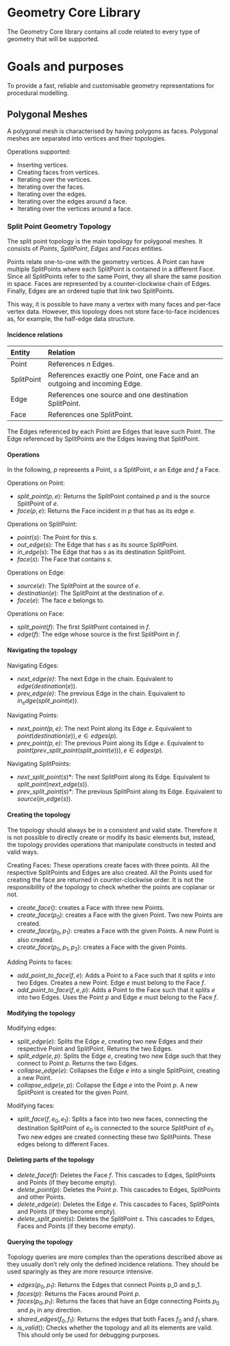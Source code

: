 # Geometry Core Library

The Geometry Core library contains all code related to every type of geometry that will be supported.

# Goals and purposes

To provide a fast, reliable and customisable geometry representations for procedural modelling.

## Polygonal Meshes

A polygonal mesh is characterised by having polygons as faces. Polygonal meshes are separated into vertices and their topologies.

Operations supported:
 
 * Inserting vertices.
 * Creating faces from vertices.
 * Iterating over the vertices.
 * Iterating over the faces.
 * Iterating over the edges.
 * Iterating over the edges around a face.
 * Iterating over the vertices around a face.

### Split Point Geometry Topology

The split point topology is the main topology for polygonal meshes. It consists of _Points_, _SplitPoint_, _Edges_ and _Faces_ entities.

Points relate one-to-one with the geometry vertices. A Point can have multiple SplitPoints where each SplitPoint is contained in a different Face. Since all SplitPoints refer to the same Point, they all share the same position in space. Faces are represented by a counter-clockwise chain of Edges. Finally, Edges are an ordered tuple that link two SplitPoints.

This way, it is possible to have many a vertex with many faces and per-face vertex data. However, this topology does not store face-to-face incidences as, for example, the half-edge data structure.


#### Incidence relations

| Entity     | Relation                                              |
|:-----------|:------------------------------------------------------|
| Point      | References $n$ Edges.                                 |
| SplitPoint | References exactly one Point, one Face and an outgoing and incoming Edge. |
| Edge       | References one source and one destination SplitPoint. |
| Face       | References one SplitPoint.                            |

The Edges referenced by each Point are Edges that leave such Point. The Edge referenced by SplitPoints are the Edges leaving that SplitPoint.

#### Operations

In the following, $p$ represents a Point, $s$ a SplitPoint, $e$ an Edge and $f$ a Face.

Operations on Point:

* $split\_point(p, e)$: Returns the SplitPoint contained $p$ and is the source SplitPoint of $e$.
* $face(p, e)$: Returns the Face incident in $p$ that has as its edge $e$.

Operations on SplitPoint:

* $point(s)$: The Point for this $s$.
* $out\_edge(s)$: The Edge that has $s$ as its source SplitPoint.
* $in\_edge(s)$: The Edge that has $s$ as its destination SplitPoint.
* $face(s)$: The Face that contains $s$.

Operations on Edge:

* $source(e)$: The SplitPoint at the source of $e$.
* $destination(e)$: The SplitPoint at the destination of $e$.
* $face(e)$: The face $e$ belongs to.

Operations on Face:

* $split\_point(f)$: The first SplitPoint contained in $f$.
* $edge(f)$: The edge whose source is the first SplitPoint in $f$.

#### Navigating the topology

Navigating Edges:

* *$next\_edge(e)$*: The next Edge in the chain. Equivalent to $edge(destination(e))$.
* *$prev\_edge(e)$*: The previous Edge in the chain. Equivalent to $in_edge(split\_point(e))$.

Navigating Points:

* *$next\_point(p, e)$*: The next Point along its Edge $e$. Equivalent to $point(destination(e)), e \in edges(p)$.
* *$prev\_point(p, e)$*: The previous Point along its Edge $e$. Equivalent to $point(prev\_split\_point(split\_point(e))), e \in edges(p)$.

Navigating SplitPoints:

* $next\_split\_point(s)$*: The next SplitPoint along its Edge. Equivalent to $split\_point(next\_edge(s))$.
* $prev\_split\_point(s)$*: The previous SplitPoint along its Edge. Equivalent to $source(in\_edge(s))$.

#### Creating the topology

The topology should always be in a consistent and valid state. Therefore it is not possible to directly create or modify its basic elements but, instead, the topology provides operations that manipulate constructs in tested and valid ways.

Creating Faces:
These operations create faces with three points. All the respective SplitPoints and Edges are also created. All the Points used for creating the face are returned in counter-clockwise order. It is not the responsibility of the topology to check whether the points are coplanar or not.

* $create\_face()$: creates a Face with three new Points.
* $create\_face(p_0)$: creates a Face with the given Point. Two new Points are created.
* $create\_face(p_0, p_1)$: creates a Face with the given Points. A new Point is also created.
* $create\_face(p_0, p_1, p_2)$: creates a Face with the given Points.

Adding Points to faces:

* $add\_point\_to\_face(f, e)$: Adds a Point to a Face such that it splits $e$ into two Edges. Creates a new Point. Edge $e$ must belong to the Face $f$.
* $add\_point\_to\_face(f, e, p)$: Adds a Point to the Face such that it splits $e$ into two Edges. Uses the Point $p$ and Edge $e$ must belong to the Face $f$.

#### Modifying the topology

Modifying edges:

* $split\_edge(e)$: Splits the Edge $e$, creating two new Edges and their respective Point and SplitPoint. Returns the two Edges.
* $split\_edge(e, p)$: Splits the Edge $e$, creating two new Edge such that they connect to Point $p$. Returns the two Edges.
* $collapse\_edge(e)$: Collapses the Edge $e$ into a single SplitPoint, creating a new Point.
* $collapse\_edge(e, p)$: Collapse the Edge $e$ into the Point $p$. A new SplitPoint is created for the given Point.

Modifying faces:

* $split\_face(f, e_0, e_1)$: Splits a face into two new faces, connecting the destination SplitPoint of $e_0$ is connected to the source SplitPoint of $e_1$. Two new edges are created connecting these two SplitPoints. These edges belong to different Faces.

#### Deleting parts of the topology

* $delete\_face(f)$: Deletes the Face $f$. This cascades to Edges, SplitPoints and Points (if they become empty).
* $delete\_point(p)$: Deletes the Point $p$. This cascades to Edges, SplitPoints and other Points.
* $delete\_edge(e)$: Deletes the Edge $e$. This cascades to Faces, SplitPoints and Points (if they become empty).
* $delete\_split\_point(s)$: Deletes the SplitPoint $s$. This cascades to Edges, Faces and Points (if they become empty).

#### Querying the topology

Topology queries are more complex than the operations described above as they usually don’t rely only the defined incidence relations. They should be used sparingly as they are more resource intensive.

* $edges(p_0, p_1)$: Returns the Edges that connect Points p_0 and p_1.
* $faces(p)$: Returns the Faces around Point $p$.
* $faces(p_0, p_1)$: Returns the faces that have an Edge connecting Points $p_0$ and $p_1$ in any direction.
* $shared\_edges(f_0, f_1)$: Returns the edges that both Faces $f_0$ and $f_1$ share.
* $is\_valid()$: Checks whether the topology and all its elements are valid. This should only be used for debugging purposes.